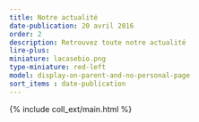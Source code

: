 ```yaml
---
title: Notre actualité
date-publication: 20 avril 2016
order: 2
description: Retrouvez toute notre actualité
lire-plus:
miniature: lacasebio.png
type-miniature: red-left
model: display-on-parent-and-no-personal-page
sort_items : date-publication
---
```



{% include coll_ext/main.html %}

